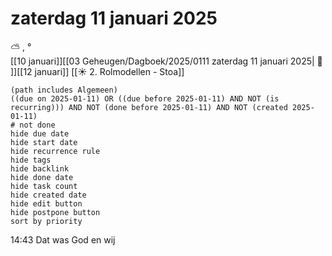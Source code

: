 # zaterdag 11 januari 2025

⛅ , °<br>[[10 januari]][[03 Geheugen/Dagboek/2025/0111 zaterdag 11 januari 2025| 📓 ]][[12 januari]]
[[☀️ 2. Rolmodellen - Stoa]]
```tasks
(path includes Algemeen)
((due on 2025-01-11) OR ((due before 2025-01-11) AND NOT (is recurring))) AND NOT (done before 2025-01-11) AND NOT (created 2025-01-11)
# not done
hide due date
hide start date
hide recurrence rule
hide tags
hide backlink
hide done date
hide task count
hide created date
hide edit button
hide postpone button 
sort by priority 
```

14:43 Dat was God en wij